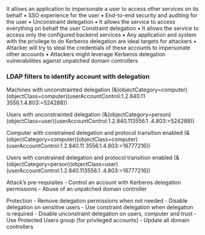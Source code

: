
It allows an application to impersonate a user to access other services on its behalf 
	▪ SSO experience for the user 
	▪ End-to-end security and auditing for the user
▪ Unconstraint delegation 
	▪ It allows the service to access everything on behalf the user 
Constraint delegation 
	▪ It allows the service to access only the configured backend services 
▪ Any application and system with the privilege to do Kerberos delegation are ideal targets for attackers 
	▪ Attacker will try to steal the credentials of these accounts to impersonate other accounts 
	▪ Attackers might leverage Kerberos delegation vulnerabilities against unpatched domain controllers


### LDAP filters to identify account with delegation

 Machines with unconstrainted delegation 
 (&(objectCategory=computer)(objectClass=computer)(userAccountControl:1.2.840.11 3556.1.4.803:=524288)) 
 
Users with unconstrainted delegation
 (&(objectCategory=person)(objectClass=user)(userAccountControl:1.2.840.113556.1 .4.803:=524288)) 
 
 Computer with constrained delegation and protocol transition enabled
  (&(objectCategory=computer)(objectClass=computer)(userAccountControl:1.2.840.11 3556.1.4.803:=16777216)) 
 
 Users with constrained delegation and protocol transition enabled
 (&(objectCategory=person)(objectClass=user)(userAccountControl:1.2.840.113556.1 .4.803:=16777216))


Attack’s pre-requisites - Control an account with Kerberos delegation permissions - Abuse of an unpatched domain controller

Protection - Remove delegation permissions when not needed - Disable delegation on sensitive users - Use constraint delegation when delegation is required - Disable unconstraint delegation on users, computer and trust - Use Protected Users group (for privileged accounts) - Update all domain controllers